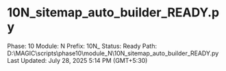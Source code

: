 # 10N_sitemap_auto_builder_READY.py

Phase: 10
Module: N
Prefix: 10N_
Status: Ready
Path: D:\MAGIC\scripts\phase10\module_N\10N_sitemap_auto_builder_READY.py
Last Updated: July 28, 2025 5:14 PM (GMT+5:30)